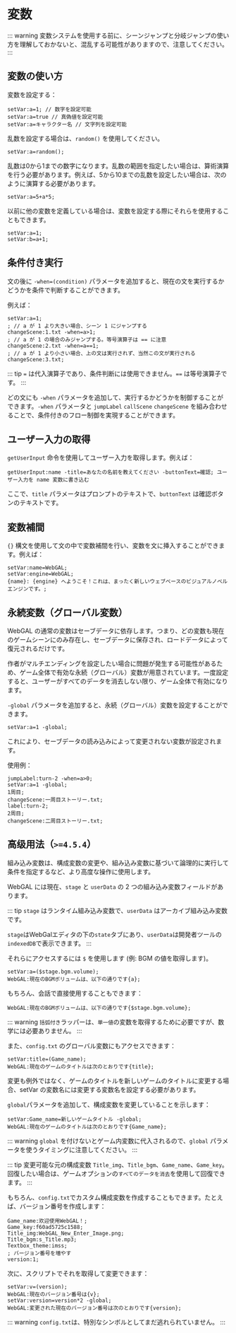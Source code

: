 # 変数

::: warning
変数システムを使用する前に、シーンジャンプと分岐ジャンプの使い方を理解しておかないと、混乱する可能性がありますので、注意してください。
:::

## 変数の使い方

変数を設定する：

``` ws
setVar:a=1; // 数字を設定可能
setVar:a=true // 真偽値を設定可能
setVar:a=キャラクター名 // 文字列を設定可能
```

乱数を設定する場合は、`random()` を使用してください。

```ws
setVar:a=random();
```

乱数は0から1までの数字になります。乱数の範囲を指定したい場合は、算術演算を行う必要があります。例えば、5から10までの乱数を設定したい場合は、次のように演算する必要があります。
```ws
setVar:a=5+a*5;
```

以前に他の変数を定義している場合は、変数を設定する際にそれらを使用することもできます。

``` ws
setVar:a=1;
setVar:b=a+1;
```

## 条件付き実行

文の後に `-when=(condition)` パラメータを追加すると、現在の文を実行するかどうかを条件で判断することができます。

例えば：

``` ws
setVar:a=1;
; // a が 1 より大きい場合、シーン 1 にジャンプする
changeScene:1.txt -when=a>1;
; // a が 1 の場合のみジャンプする。等号演算子は == に注意
changeScene:2.txt -when=a==1;
; // a が 1 より小さい場合、上の文は実行されず、当然この文が実行される
changeScene:3.txt;

```

::: tip
`=` は代入演算子であり、条件判断には使用できません。`==` は等号演算子です。
:::

どの文にも `-when` パラメータを追加して、実行するかどうかを制御することができます。`-when` パラメータと `jumpLabel` `callScene` `changeScene` を組み合わせることで、条件付きのフロー制御を実現することができます。

## ユーザー入力の取得

`getUserInput` 命令を使用してユーザー入力を取得します。例えば：

```
getUserInput:name -title=あなたの名前を教えてください -buttonText=確認; ユーザー入力を name 変数に書き込む
```

ここで、`title` パラメータはプロンプトのテキストで、`buttonText` は確認ボタンのテキストです。

## 変数補間

`{}` 構文を使用して文の中で変数補間を行い、変数を文に挿入することができます。例えば：

```
setVar:name=WebGAL;
setVar:engine=WebGAL;
{name}: {engine} へようこそ！これは、まったく新しいウェブベースのビジュアルノベルエンジンです。;
```

## 永続変数（グローバル変数）

WebGAL の通常の変数はセーブデータに依存します。つまり、どの変数も現在のゲームシーンにのみ存在し、セーブデータに保存され、ロードデータによって復元されるだけです。

作者がマルチエンディングを設定したい場合に問題が発生する可能性があるため、ゲーム全体で有効な永続（グローバル）変数が用意されています。一度設定すると、ユーザーがすべてのデータを消去しない限り、ゲーム全体で有効になります。

`-global` パラメータを追加すると、永続（グローバル）変数を設定することができます。

```ws
setVar:a=1 -global;
```

これにより、セーブデータの読み込みによって変更されない変数が設定されます。

使用例：

```ws
jumpLabel:turn-2 -when=a>0;
setVar:a=1 -global;
1周目;
changeScene:一周目ストーリー.txt;
label:turn-2;
2周目;
changeScene:二周目ストーリー.txt;
```

## 高级用法（`>=4.5.4`）
組み込み変数は、構成変数の変更や、組み込み変数に基づいて論理的に実行して条件を指定するなど、より高度な操作に使用します。

WebGAL には現在、`stage` と `userData` の 2 つの組み込み変数フィールドがあります。

::: tip
`stage` はランタイム組み込み変数で、`userData` はアーカイブ組み込み変数です。

`stage`はWebGalエディタの下の`state`タブにあり、`userData`は開発者ツールの`indexedDB`で表示できます。
:::

それらにアクセスするには `$` を使用します (例: BGM の値を取得します)。

```ws
setVar:a=($stage.bgm.volume);
WebGAL:現在のBGMボリュームは、以下の通りです{a};
```

もちろん、会話で直接使用することもできます：

```ws
WebGAL:現在のBGMボリュームは、以下の通りです{$stage.bgm.volume};
```

::: warning
`括弧付き`ラッパーは、`単一値`の変数を取得するために必要ですが、数学には必要ありません。
:::

また、`config.txt` のグローバル変数にもアクセスできます：

```ws
setVar:title=(Game_name);
WebGAL:現在のゲームのタイトルは次のとおりです{title};
```

変更も例外ではなく、ゲームのタイトルを新しいゲームのタイトルに変更する場合、setVar の変数名には変更する変数名を設定する必要があります。 

`global`パラメータを追加して、構成変数を変更していることを示します：

```ws
setVar:Game_name=新しいゲームタイトル -global;
WebGAL:現在のゲームのタイトルは次のとおりです{Game_name};
```

::: warning
`global` を付けないとゲーム内変数に代入されるので、`global` パラメータを使うタイミングに注意してください。
:::

::: tip
変更可能な元の構成変数 `Title_img`、`Title_bgm`、`Game_name`、`Game_key`。
回復したい場合は、ゲームオプションの`すべてのデータを消去`を使用して回復できます。
:::

もちろん、`config.txt`でカスタム構成変数を作成することもできます。たとえば、バージョン番号を作成します：

```text
Game_name:欢迎使用WebGAL！;
Game_key:f60ad5725c1588;
Title_img:WebGAL_New_Enter_Image.png;
Title_bgm:s_Title.mp3;
Textbox_theme:imss;
; バージョン番号を増やす
version:1;
```

次に、スクリプトでそれを取得して変更できます：

```ws
setVar:v=(version);
WebGAL:現在のバージョン番号は{v};
setVar:version=version*2 -global;
WebGAL:変更された現在のバージョン番号は次のとおりです{version};
```

::: warning
`config.txt`は、特別なシンボルとしてまだ逃れられていません。
:::
